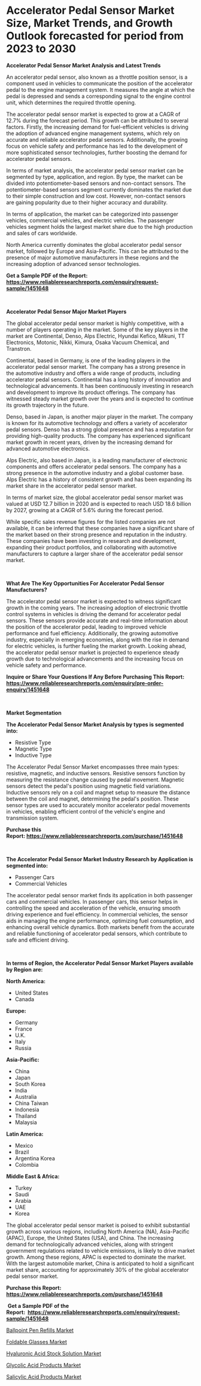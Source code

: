 <p><h1>Accelerator Pedal Sensor Market Size, Market Trends, and Growth Outlook forecasted for period from 2023 to 2030</h1></p><p><strong>Accelerator Pedal Sensor Market Analysis and Latest Trends</strong></p>
<p><p>An accelerator pedal sensor, also known as a throttle position sensor, is a component used in vehicles to communicate the position of the accelerator pedal to the engine management system. It measures the angle at which the pedal is depressed and sends a corresponding signal to the engine control unit, which determines the required throttle opening.</p><p>The accelerator pedal sensor market is expected to grow at a CAGR of 12.7% during the forecast period. This growth can be attributed to several factors. Firstly, the increasing demand for fuel-efficient vehicles is driving the adoption of advanced engine management systems, which rely on accurate and reliable accelerator pedal sensors. Additionally, the growing focus on vehicle safety and performance has led to the development of more sophisticated sensor technologies, further boosting the demand for accelerator pedal sensors.</p><p>In terms of market analysis, the accelerator pedal sensor market can be segmented by type, application, and region. By type, the market can be divided into potentiometer-based sensors and non-contact sensors. The potentiometer-based sensors segment currently dominates the market due to their simple construction and low cost. However, non-contact sensors are gaining popularity due to their higher accuracy and durability.</p><p>In terms of application, the market can be categorized into passenger vehicles, commercial vehicles, and electric vehicles. The passenger vehicles segment holds the largest market share due to the high production and sales of cars worldwide.</p><p>North America currently dominates the global accelerator pedal sensor market, followed by Europe and Asia-Pacific. This can be attributed to the presence of major automotive manufacturers in these regions and the increasing adoption of advanced sensor technologies.</p></p>
<p><strong>Get a Sample PDF of the Report:&nbsp; <a href="https://www.reliableresearchreports.com/enquiry/request-sample/1451648">https://www.reliableresearchreports.com/enquiry/request-sample/1451648</a></strong></p>
<p>&nbsp;</p>
<p><strong>Accelerator Pedal Sensor Major Market Players</strong></p>
<p><p>The global accelerator pedal sensor market is highly competitive, with a number of players operating in the market. Some of the key players in the market are Continental, Denso, Alps Electric, Hyundai Kefico, Mikuni, TT Electronics, Motonic, Nikki, Kimura, Osaka Vacuum Chemical, and Transtron.</p><p>Continental, based in Germany, is one of the leading players in the accelerator pedal sensor market. The company has a strong presence in the automotive industry and offers a wide range of products, including accelerator pedal sensors. Continental has a long history of innovation and technological advancements. It has been continuously investing in research and development to improve its product offerings. The company has witnessed steady market growth over the years and is expected to continue its growth trajectory in the future.</p><p>Denso, based in Japan, is another major player in the market. The company is known for its automotive technology and offers a variety of accelerator pedal sensors. Denso has a strong global presence and has a reputation for providing high-quality products. The company has experienced significant market growth in recent years, driven by the increasing demand for advanced automotive electronics.</p><p>Alps Electric, also based in Japan, is a leading manufacturer of electronic components and offers accelerator pedal sensors. The company has a strong presence in the automotive industry and a global customer base. Alps Electric has a history of consistent growth and has been expanding its market share in the accelerator pedal sensor market.</p><p>In terms of market size, the global accelerator pedal sensor market was valued at USD 12.7 billion in 2020 and is expected to reach USD 18.6 billion by 2027, growing at a CAGR of 5.6% during the forecast period.</p><p>While specific sales revenue figures for the listed companies are not available, it can be inferred that these companies have a significant share of the market based on their strong presence and reputation in the industry. These companies have been investing in research and development, expanding their product portfolios, and collaborating with automotive manufacturers to capture a larger share of the accelerator pedal sensor market.</p></p>
<p>&nbsp;</p>
<p><strong>What Are The Key Opportunities For Accelerator Pedal Sensor Manufacturers?</strong></p>
<p><p>The accelerator pedal sensor market is expected to witness significant growth in the coming years. The increasing adoption of electronic throttle control systems in vehicles is driving the demand for accelerator pedal sensors. These sensors provide accurate and real-time information about the position of the accelerator pedal, leading to improved vehicle performance and fuel efficiency. Additionally, the growing automotive industry, especially in emerging economies, along with the rise in demand for electric vehicles, is further fueling the market growth. Looking ahead, the accelerator pedal sensor market is projected to experience steady growth due to technological advancements and the increasing focus on vehicle safety and performance.</p></p>
<p><strong>Inquire or Share Your Questions If Any Before Purchasing This Report: <a href="https://www.reliableresearchreports.com/enquiry/pre-order-enquiry/1451648">https://www.reliableresearchreports.com/enquiry/pre-order-enquiry/1451648</a></strong></p>
<p>&nbsp;</p>
<p><strong>Market Segmentation</strong></p>
<p><strong>The Accelerator Pedal Sensor Market Analysis by types is segmented into:</strong></p>
<p><ul><li>Resistive Type</li><li>Magnetic Type</li><li>Inductive Type</li></ul></p>
<p><p>The Accelerator Pedal Sensor Market encompasses three main types: resistive, magnetic, and inductive sensors. Resistive sensors function by measuring the resistance change caused by pedal movement. Magnetic sensors detect the pedal's position using magnetic field variations. Inductive sensors rely on a coil and magnet setup to measure the distance between the coil and magnet, determining the pedal's position. These sensor types are used to accurately monitor accelerator pedal movements in vehicles, enabling efficient control of the vehicle's engine and transmission system.</p></p>
<p><strong>Purchase this Report:&nbsp;<a href="https://www.reliableresearchreports.com/purchase/1451648">https://www.reliableresearchreports.com/purchase/1451648</a></strong></p>
<p>&nbsp;</p>
<p><strong>The Accelerator Pedal Sensor Market Industry Research by Application is segmented into:</strong></p>
<p><ul><li>Passenger Cars</li><li>Commercial Vehicles</li></ul></p>
<p><p>The accelerator pedal sensor market finds its application in both passenger cars and commercial vehicles. In passenger cars, this sensor helps in controlling the speed and acceleration of the vehicle, ensuring smooth driving experience and fuel efficiency. In commercial vehicles, the sensor aids in managing the engine performance, optimizing fuel consumption, and enhancing overall vehicle dynamics. Both markets benefit from the accurate and reliable functioning of accelerator pedal sensors, which contribute to safe and efficient driving.</p></p>
<p>&nbsp;</p>
<p><strong>In terms of Region, the Accelerator Pedal Sensor Market Players available by Region are:</strong></p>
<p>
    <p> <strong> North America: </strong>
        <ul>
            <li>United States</li>
            <li>Canada</li>
        </ul>
        </p> 
    <p> <strong> Europe: </strong>
        <ul>
            <li>Germany</li>
            <li>France</li>
            <li>U.K.</li>
            <li>Italy</li>
            <li>Russia</li>
        </ul>
        </p> 
    <p> <strong> Asia-Pacific: </strong>
        <ul>
            <li>China</li>
            <li>Japan</li>
            <li>South Korea</li>
            <li>India</li>
            <li>Australia</li>
            <li>China Taiwan</li>
            <li>Indonesia</li>
            <li>Thailand</li>
            <li>Malaysia</li>
        </ul>
        </p> 
    <p> <strong> Latin America: </strong>
        <ul>
            <li>Mexico</li>
            <li>Brazil</li>
            <li>Argentina Korea</li>
            <li>Colombia</li>
        </ul>
        </p> 
    <p> <strong> Middle East & Africa: </strong>
        <ul>
            <li>Turkey</li>
            <li>Saudi</li>
            <li>Arabia</li>
            <li>UAE</li>
            <li>Korea</li>
        </ul>
    </p>
    </p>
<p><p>The global accelerator pedal sensor market is poised to exhibit substantial growth across various regions, including North America (NA), Asia-Pacific (APAC), Europe, the United States (USA), and China. The increasing demand for technologically advanced vehicles, along with stringent government regulations related to vehicle emissions, is likely to drive market growth. Among these regions, APAC is expected to dominate the market. With the largest automobile market, China is anticipated to hold a significant market share, accounting for approximately 30% of the global accelerator pedal sensor market.</p></p>
<p><strong>Purchase this Report: <a href="https://www.reliableresearchreports.com/purchase/1451648">https://www.reliableresearchreports.com/purchase/1451648</a></strong></p>
<p>&nbsp;<strong>Get a Sample PDF of the Report:&nbsp;&nbsp;<a href="https://www.reliableresearchreports.com/enquiry/request-sample/1451648">https://www.reliableresearchreports.com/enquiry/request-sample/1451648</a></strong></p>
<p><strong></strong></p>
<p><p><a href="https://medium.com/@vallieemard78/ballpoint-pen-refills-market-analysis-and-sze-forecasted-for-period-from-2023-to-2030-5a92775246ec">Ballpoint Pen Refills Market</a></p><p><a href="https://medium.com/@elzaziemann1943/foldable-glasses-market-size-and-market-trends-complete-industry-overview-2023-to-2030-43c45108fcf0">Foldable Glasses Market</a></p><p><a href="https://medium.com/@marcoshoppe2023/hyaluronic-acid-stock-solution-market-size-reveals-the-best-marketing-channels-in-global-industry-8f581ea8d546">Hyaluronic Acid Stock Solution Market</a></p><p><a href="https://medium.com/@tatemonahan564856/glycolic-acid-products-market-outlook-industry-overview-and-forecast-2023-to-2030-22ad66751e64">Glycolic Acid Products Market</a></p><p><a href="https://medium.com/@karleeprice2004/salicylic-acid-products-market-share-evolution-and-market-growth-trends-2023-2030-2d430d374e54">Salicylic Acid Products Market</a></p></p>